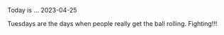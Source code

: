 Today is ...
2023-04-25

Tuesdays are the days when people really get the ball rolling. Fighting!!!
